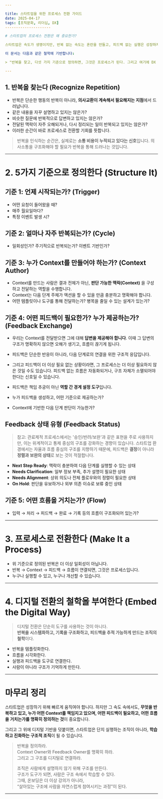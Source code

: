 ```yaml
---

title: 스타트업을 위한 프로세스 전환 가이드
date: 2025-04-17
tags: [조직문화, 리더십, DX]
---------------------

# 스타트업의 프로세스 전환은 왜 중요한가?

스타트업은 속도가 생명이지만, 반복 없는 속도는 혼란을 만들고, 피드백 없는 실행은 성장하지 못합니다. 결국 지속 가능한 성장을 위해서는 **반복을 구조로 만들고, 구조를 실행 가능하게 정의하며, 그 정의를 디지털 기반 위에 실현하는 것**이 필요합니다.

이 문서는 다음과 같은 철학에 기반합니다:

> "반복을 찾고, 다섯 가지 기준으로 정의하면, 그것은 프로세스가 된다. 그리고 여기에 DX 철학이 더해질 때, 비로소 그것은 학습 가능한 조직의 구조가 된다."

---
```


## 1. 반복을 찾는다 (Recognize Repetition)

- 반복은 단순한 행동의 반복이 아니라, **의사교환이 계속해서 필요해지는 지점**에서 드러납니다.
- 같은 내용을 자꾸 설명하고 있지는 않은가?
- 비슷한 질문에 반복적으로 답변하고 있지는 않은가?
- 전달된 맥락이 자주 오해되거나, 다시 정리되는 일이 반복되고 있지는 않은가?
- 이러한 순간이 바로 프로세스로 전환할 기회를 뜻합니다.

> 반복을 인식하는 순간은, 실제로는 **소통 비용이 누적되고 있다는 신호**입니다.
> 의사소통을 구조화해야 할 필요가 반복을 통해 드러나는 것입니다.

---

# 2. 5가지 기준으로 정의한다 (Structure It)

## 기준 1: 언제 시작되는가? (Trigger)

- 어떤 요청이 들어왔을 때?
- 매주 월요일마다?
- 특정 이벤트 발생 시?

## 기준 2: 얼마나 자주 반복되는가? (Cycle)

- 일회성인가? 주기적으로 반복되는가? 이벤트 기반인가?

## 기준 3: 누가 Context를 만들어야 하는가? (Context Author)

- Context를 만드는 사람은 결과 전체가 아닌, **판단 가능한 맥락(Context)** 을 구성하고 전달하는 역할을 수행합니다.
- Context는 다음 단계 주체가 액션을 할 수 있을 만큼 충분하고 명확해야 합니다.
- 어떤 템플릿이나 도구를 통해 전달하는가? 병목을 줄일 수 있는 설계가 있는가?

## 기준 4: 어떤 피드백이 필요한가? 누가 제공하는가? (Feedback Exchange)

- 우리는 Context를 전달받으면 그에 대해 **답변을 제공해야 합니다**. 이때 그 답변의 구조가 명확하지 않으면 오해가 생기고, 흐름이 끊기게 됩니다.

- 피드백은 단순한 반응이 아니라, 다음 단계로의 연결을 위한 구조적 응답입니다.

- 그리고 피드백이 더 이상 필요 없는 상황이라면, 그 프로세스는 더 이상 필요하지 않은 것일 수도 있습니다. 피드백 없는 흐름은 자동화되거나, 구조 자체가 소멸되어야 한다는 신호일 수 있습니다.

- 피드백은 책임 추궁이 아닌 **역할 간 경계 설정 도구**입니다.

- 누가 피드백을 생성하고, 어떤 기준으로 제공하는가?

- Context에 기반한 다음 단계 판단이 가능한가?

## Feedback 상태 유형 (Feedback Status)

> 참고: 관료제적 프로세스에서는 '승인/반려/보완'과 같은 표현을 주로 사용하지만, 이는 위계적이고 통제 중심의 구조를 강화하는 경향이 있습니다. 스타트업 환경에서는 자율과 흐름 중심의 구조를 지향하기 때문에, 피드백은 **결정**이 아니라 **정렬과 보완의 상태**로 보는 것이 적절합니다.

- **Next Step Ready**: 맥락이 충분하여 다음 단계를 실행할 수 있는 상태
- **Needs Clarification**: 일부 정보 부족, 추가 설명이 필요한 상태
- **Needs Alignment**: 상위 의도나 전체 플로우와의 정렬이 필요한 상태
- **On Hold**: 판단을 유보하거나 외부 의존 이슈로 보류 중인 상태

## 기준 5: 어떤 흐름을 거치는가? (Flow)

- 입력 → 처리 → 피드백 → 완료 → 기록 등의 흐름이 구조화되어 있는가?

---

# 3. 프로세스로 전환한다 (Make It a Process)

- 위 기준으로 정의된 반복은 더 이상 일회성이 아닙니다.
- 반복 → Context → 피드백 → 흐름이 연결되면, 그것은 프로세스입니다.
- 누구나 실행할 수 있고, 누구나 개선할 수 있습니다.

---

# 4. 디지털 전환의 철학을 부여한다 (Embed the Digital Way)

> 디지털 전환은 단순히 도구를 사용하는 것이 아니다.\
> **반복을 시스템화하고, 기록을 구조화하고, 피드백을 추적 가능하게 만드는 조직의 철학**이다.

- 반복을 템플릿화한다.
- 흐름을 시각화한다.
- 실행과 피드백을 도구로 연결한다.
- 사람이 아니라 구조가 기억하게 만든다.

---

# 마무리 정리

스타트업은 성장하기 위해 빠르게 움직여야 합니다. 하지만 그 속도 속에서도, **무엇을 반복하고 있고, 누가 어떤 Context를 책임지고 있으며, 어떤 피드백이 필요하고, 어떤 흐름을 거치는가를 명확히 정의하는 것**이 중요합니다.

그리고 그 위에 디지털 기반을 덧붙이면, 스타트업은 단지 실행하는 조직이 아니라, **학습하고 진화하는 구조적 조직**이 될 수 있습니다.

> 반복을 정의하라.\
> Context Owner와 Feedback Owner를 명확히 하라.\
> 그리고 그 구조를 디지털로 연결하라.
>
> 조직은 사람에게 설명하지 않기 위해 구조를 만든다.\
> 구조가 도구가 되면, 사람은 구조 속에서 학습할 수 있다.\
> 그때, 온보딩은 더 이상 강의가 아니라,\
> “살아있는 구조에 사람을 자연스럽게 참여시키는 과정”이 된다.

---
